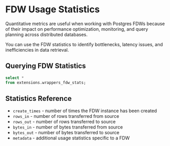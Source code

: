 # FDW Usage Statistics

Quantitative metrics are useful when working with Postgres FDWs because of their impact on performance optimization, monitoring, and query planning across distributed databases.

You can use the FDW statistics to identify bottlenecks, latency issues, and inefficiencies in data retrieval.

## Querying FDW Statistics

```sql
select *
from extensions.wrappers_fdw_stats;
```

## Statistics Reference

- `create_times` - number of times the FDW instance has been created
- `rows_in` - number of rows transferred from source
- `rows_out` - number of rows transferred to source
- `bytes_in` - number of bytes transferred from source
- `bytes_out` - number of bytes transferred to source
- `metadata` - additional usage statistics specific to a FDW
